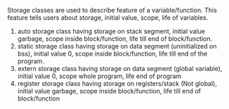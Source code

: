 Storage classes are used to describe feature of a variable/function.
This feature tells users about storage, initial value, scope, life of variables.
1. auto
	storage class having storage on stack segment, initial value garbage, scope inside block/function, life till end of block/function.
2. static
	storage class having storage on data segment (uninitialized on bss), initial value 0, scope inside block/function, life till end of the program.
3. extern
	storage class having storage on data segment (global variable), initial value 0, scope whole program, life end of program
4. register
	storage class having storage on registers/stack (Not global), initial value garbage, scope inside block/function, life till end of block/function
